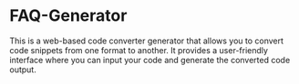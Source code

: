 # FAQ-Generator
This is a web-based code converter generator that allows you to convert code snippets from one format to another. It provides a user-friendly interface where you can input your code and generate the converted code output.
